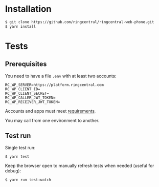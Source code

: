 # Installation

```sh
$ git clone https://github.com/ringcentral/ringcentral-web-phone.git
$ yarn install
```

# Tests

## Prerequisites

You need to have a file `.env` with at least two accounts:

```
RC_WP_SERVER=https://platform.ringcentral.com
RC_WP_CLIENT_ID=
RC_WP_CLIENT_SECRET=
RC_WP_CALLER_JWT_TOKEN=
RC_WP_RECEIVER_JWT_TOKEN=
```

Accounts and apps must meet
[requirements](https://github.com/ringcentral/ringcentral-web-phone#configuring-your-ringcentral-app).

You may call from one environment to another.

## Test run

Single test run:

```sh
$ yarn test
```

Keep the browser open to manually refresh tests when needed (useful for debug):

```sh
$ yarn run test:watch
```
